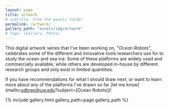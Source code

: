 ```yaml
---
layout: page
title: artwork
# subtitle: From the pexels folder
permalink: /artwork/
gallery_path: "assets/img/artwork"
# tags: [Gallery, Photo]
---
```


<!-- This is a photo gallery made from the static files in the `assets/img/pexels` folder.
I wanted to create automatically a simple gallery from a folder without having to create a markdown page as you would for the portfolio. -->

This digital artwork series that I've been working on, "*Ocean Robots*", celebrates some of the different and innovative tools researchers use for to study the ocean and sea ice. Some of these platforms are widely used and commercially available, while others are developed in-house by different research groups and only exist in limited quantities.

If you have recommendations for what I should draw next, or want to learn more about any of the platforms I've drawn so far [let me know](mailto:sdbren@uw.edu?subject=[Ocean Robots])!

{% include gallery.html gallery_path=page.gallery_path %}
